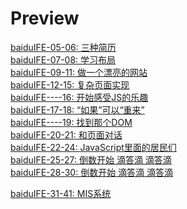 # Preview
[baiduIFE-05-06: 三种简历](https://1103409364.github.io/Homework_IFE_2018/baiduIFE-05-06/resume.html)
<br>
[baiduIFE-07-08: 学习布局](https://1103409364.github.io/Homework_IFE_2018/baiduIFE-07-08/index.html)
<br>
[baiduIFE-09-11: 做一个漂亮的网站](https://1103409364.github.io/Homework_IFE_2018/baiduIFE-09-11/index.html)
<br>
[baiduIFE-12-15: 复杂页面实现](https://1103409364.github.io/Homework_IFE_2018/baiduIFE-12-15/)
<br>
[baiduIFE----16: 开始感受JS的乐趣](https://1103409364.github.io/Homework_IFE_2018/baiduIFE-16/jsDemo.html)
<br>
[baiduIFE-17-18: “如果”可以“重来”](https://1103409364.github.io/Homework_IFE_2018/baiduIFE-17-18/jsDemo-multiplicationTable.html)
<br>
[baiduIFE----19: 找到那个DOM](https://1103409364.github.io/Homework_IFE_2018/baiduIFE-19/jsDemo-dom1.html)
<br>
[baiduIFE-20-21: 和页面对话](https://1103409364.github.io/Homework_IFE_2018/baiduIFE-20-21/jsDemo-sprite.html)
<br>
[baiduIFE-22-24: JavaScript里面的居民们](https://1103409364.github.io/Homework_IFE_2018/baiduIFE-22-24/jsDemo-String.html)
<br>
[baiduIFE-25-27: 倒数开始 滴答滴 滴答滴](https://1103409364.github.io/Homework_IFE_2018/baiduIFE-25-27/jsDemo-calendar.html)
<br>
[baiduIFE-28-30: 倒数开始 滴答滴 滴答滴](https://1103409364.github.io/Homework_IFE_2018/baiduIFE-28-30/jsDemo-email1.html)
<br>

[baiduIFE-31-41: MIS系统](https://1103409364.github.io/Homework_IFE_2018/baiduIFE-37-38/MIS_v2.3.html)
